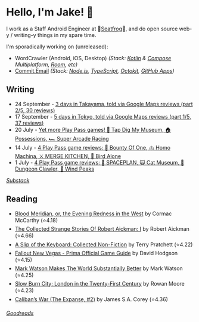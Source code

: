   # Hello, I'm Jake! 👋

I work as a Staff Android Engineer at 🐸[Seatfrog](https://seatfrog.com/)🐸, and do open source web-y / writing-y things in my spare time. 

I'm sporadically working on (unreleased): 
- WordCrawler (Android, iOS, Desktop) *(Stack: [Kotlin](https://kotlinlang.org/docs/multiplatform.html) & [Compose](https://www.jetbrains.com/compose-multiplatform/) Multiplatform, [Room](https://developer.android.com/kotlin/multiplatform/room), etc)*
- [Commit.Email](https://commit.email) *(Stack: [Node.js](https://nodejs.org/en), [TypeScript](https://www.typescriptlang.org/), [Octokit](https://github.com/octokit/octokit.js), [GitHub Apps](https://github.com/marketplace?type=apps))*

## Writing
<!-- feed start -->
- 24 September - [3 days in Takayama, told via Google Maps reviews (part 2/5, 30 reviews)](https://jakelee.co.uk/japan-part-2-takayama/)
- 17 September - [5 days in Tokyo, told via Google Maps reviews (part 1/5, 37 reviews)](https://jakelee.co.uk/japan-part-1-tokyo/)
- 20 July - [Yet more Play Pass games! 🦖 Tap Dig My Museum, 🏠 Possessions, 🏎️ Super Arcade Racing](https://jakelee.co.uk/android-games-july-25-3/)
- 14 July - [4 Play Pass game reviews: 🤠 Bounty Of One, 🫁 Homo Machina, ⚔️ MERGE KITCHEN, 🦜 Bird Alone](https://jakelee.co.uk/android-games-july-25-2/)
- 1 July - [4 Play Pass game reviews: 🚀 SPACEPLAN, 🙀 Cat Museum, 🦞 Dungeon Clawler, 🔎 Wind Peaks](https://jakelee.co.uk/android-games-july-2025/)
<!-- feed end -->
*[Substack](https://jakeweeklee.substack.com)*

## Reading
<!-- GOODREADS-LIST:START -->
- [Blood Meridian, or, the Evening Redness in the West](https://www.goodreads.com/review/show/7928293638?utm_medium=api&utm_source=rss) by Cormac McCarthy (⭐️4.18)
- [The Collected Strange Stories Of Robert Aickman: I](https://www.goodreads.com/review/show/7921658128?utm_medium=api&utm_source=rss) by Robert Aickman (⭐️4.66)
- [A Slip of the Keyboard: Collected Non-Fiction](https://www.goodreads.com/review/show/7836728192?utm_medium=api&utm_source=rss) by Terry Pratchett (⭐️4.22)
- [Fallout New Vegas - Prima Official Game Guide](https://www.goodreads.com/review/show/7824311416?utm_medium=api&utm_source=rss) by David Hodgson (⭐️4.15)
- [Mark Watson Makes The World Substantially Better](https://www.goodreads.com/review/show/7811423805?utm_medium=api&utm_source=rss) by Mark Watson (⭐️4.25)
- [Slow Burn City: London in the Twenty-First Century](https://www.goodreads.com/review/show/4252990823?utm_medium=api&utm_source=rss) by Rowan Moore (⭐️4.23)
- [Caliban’s War (The Expanse, #2)](https://www.goodreads.com/review/show/7232812574?utm_medium=api&utm_source=rss) by James S.A. Corey (⭐️4.36)
<!-- GOODREADS-LIST:END -->
*[Goodreads](https://goodreads.com/jakesteam)*
